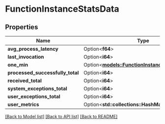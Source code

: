 # FunctionInstanceStatsData

## Properties

Name | Type | Description | Notes
------------ | ------------- | ------------- | -------------
**avg_process_latency** | Option<**f64**> |  | [optional]
**last_invocation** | Option<**i64**> |  | [optional]
**one_min** | Option<[**models::FunctionInstanceStatsDataBase**](FunctionInstanceStatsDataBase.md)> |  | [optional]
**processed_successfully_total** | Option<**i64**> |  | [optional]
**received_total** | Option<**i64**> |  | [optional]
**system_exceptions_total** | Option<**i64**> |  | [optional]
**user_exceptions_total** | Option<**i64**> |  | [optional]
**user_metrics** | Option<**std::collections::HashMap<String, f64>**> |  | [optional]

[[Back to Model list]](../README.md#documentation-for-models) [[Back to API list]](../README.md#documentation-for-api-endpoints) [[Back to README]](../README.md)


